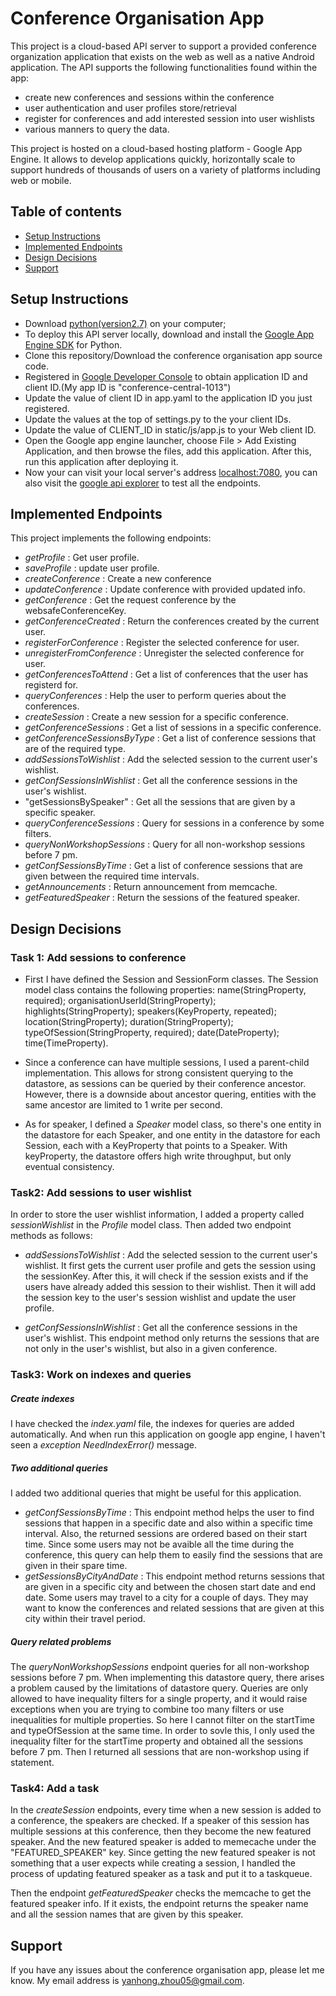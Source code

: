 # Conference Organisation App

This project is a cloud-based API server to support a provided conference organization application that exists on the web as well as a native Android application. 
The API supports the following functionalities found within the app: 
- create new conferences and sessions within the conference
- user authentication and user profiles store/retrieval
- register for conferences and add interested session into user wishlists
- various manners to query the data.

This project is hosted on a cloud-based hosting platform - Google App Engine. It allows to develop applications quickly, horizontally scale to support hundreds of thousands of users on a variety of platforms including web or mobile.


## Table of contents

- [Setup Instructions](#setupinstructions)
- [Implemented Endpoints](#implementedendpoints)
- [Design Decisions](#designdecisions)
- [Support](#support)



## Setup Instructions

- Download [python(version2.7)](https://www.python.org/downloads/) on your computer;
- To deploy this API server locally, download and install the [Google App Engine SDK](https://cloud.google.com/appengine/downloads) for Python. 
- Clone this repository/Download the conference organisation app source code. 
- Registered in [Google Developer Console](https://console.developers.google.com) to obtain application ID and client ID.(My app ID is "conference-central-1013")
- Update the value of client ID in app.yaml to the application ID you just registered.
- Update the values at the top of settings.py to the your client IDs.
- Update the value of CLIENT_ID in static/js/app.js to your Web client ID.
- Open the Google app engine launcher, choose File > Add Existing Application, and then browse the files, add this application. After this, run this application after deploying it.
- Now your can visit your local server's address [localhost:7080](http://localhost:7080), you can also visit the [google api explorer](http://localhost:7080/_ah/api/explorer) to test all the endpoints.




## Implemented Endpoints
This project implements the following endpoints:
- *getProfile* : Get user profile.
- *saveProfile* : update user profile.
- *createConference* : Create a new conference
- *updateConference* : Update conference with provided updated info.
- *getConference* : Get the request conference by the websafeConferenceKey.
- *getConferenceCreated* : Return the conferences created by the current user.
- *registerForConference* : Register the selected conference for user.
- *unregisterFromConference* : Unregister the selected conference for user.
- *getConferencesToAttend* : Get a list of conferences that the user has registerd for.
- *queryConferences* : Help the user to perform queries about the conferences.
- *createSession* : Create a new session for a specific conference.
- *getConferenceSessions* : Get a list of sessions in a specific conference.
- *getConferenceSessionsByType* : Get a list of conference sessions that are of the required type.
- *addSessionsToWishlist* : Add the selected session to the current user's wishlist.
- *getConfSessionsInWishlist* : Get all the conference sessions in the user's wishlist.
- "getSessionsBySpeaker" : Get all the sessions that are given by a specific speaker.
- *queryConferenceSessions* : Query for sessions in a conference by some filters.
- *queryNonWorkshopSessions* : Query for all non-workshop sessions before 7 pm.
- *getConfSessionsByTime* : Get a list of conference sessions that are given between the required time intervals.
- *getAnnouncements* : Return announcement from memcache.
- *getFeaturedSpeaker* : Return the sessions of the featured speaker.






## Design Decisions

### Task 1: Add sessions to conference

- First I have defined the Session and SessionForm classes. The Session model class contains the following properties: name(StringProperty, required); organisationUserId(StringProperty); highlights(StringProperty); speakers(KeyProperty, repeated); location(StringProperty); duration(StringProperty); typeOfSession(StringProperty, required); date(DateProperty); time(TimeProperty).


- Since a conference can have multiple sessions, I used a parent-child implementation. This allows for strong consistent querying to the datastore, as sessions can be queried by their conference ancestor. However, there is a downside about ancestor quering, entities with the same ancestor are limited to 1 write per second. 


- As for speaker, I defined a *Speaker* model class, so there's one entity in the datastore for each Speaker, and one entity in the datastore for each Session, each with a KeyProperty that points to a Speaker. With keyProperty, the datastore offers high write throughput, but only eventual consistency. 




### Task2: Add sessions to user wishlist
In order to store the user wishlist information, I added a property called *sessionWishlist* in the *Profile* model class. Then added two endpoint methods as follows:


- *addSessionsToWishlist* : Add the selected session to the current user's wishlist. It first gets the current user profile and gets the session using the sessionKey. After this, it will check if the session exists and if the users have already added this session to their wishlist. Then it will add the session key to the user's session wishlist and update the user profile.


- *getConfSessionsInWishlist* : Get all the conference sessions in the user's wishlist. This endpoint method only returns the sessions that are not only in the user's wishlist, but also in a given conference.


### Task3: Work on indexes and queries
##### Create indexes
I have checked the *index.yaml* file, the indexes for queries are added automatically. And when run this application on google app engine, I haven't seen a *exception NeedIndexError()* message.


##### Two additional queries
I added two additional queries that might be useful for this application.
- *getConfSessionsByTime* : This endpoint method helps the user to find sessions that happen in a specific date and also within a specific time interval. Also, the returned sessions are ordered based on their start time. Since some users may not be avaible all the time during the conference, this query can help them to easily find the sessions that are given in their spare time.
- *getSessionsByCityAndDate* : This endpoint method returns sessions that are given in a specific city and between the chosen start date and end date. Some users may travel to a city for a couple of days. They may want to know the conferences and related sessions that are given at this city within their travel period.


##### Query related problems
The *queryNonWorkshopSessions* endpoint queries for all non-workshop sessions before 7 pm. When implementing this datastore query, there arises a problem caused by the limitations of datastore query. Queries are only allowed to have inequality filters for a single property, and it would raise exceptions when you are trying to combine too many filters or use inequalities for multiple properties. So here I cannot filter on the startTime and typeOfSession at the same time. In order to sovle this, I only used the inequality filter for the startTime property and obtained all the sessions before 7 pm. Then I returned all sessions that are non-workshop using if statement.



### Task4: Add a task
In the *createSession* endpoints, every time when a new session is added to a conference, the speakers are checked. If a speaker of this session has multiple sessions at this conference, then they become the new featured speaker. And the new featured speaker is added to memecache under the "FEATURED_SPEAKER" key. Since getting the new featured speaker is not something that a user expects while creating a session, I handled the process of updating featured speaker as a task and put it to a taskqueue.

Then the endpoint *getFeaturedSpeaker* checks the memcache to get the featured speaker info. If it exists, the endpoint returns the speaker name and all the session names that are given by this speaker.


## Support

If you have any issues about the conference organisation app, please let me know.
My email address is yanhong.zhou05@gmail.com.